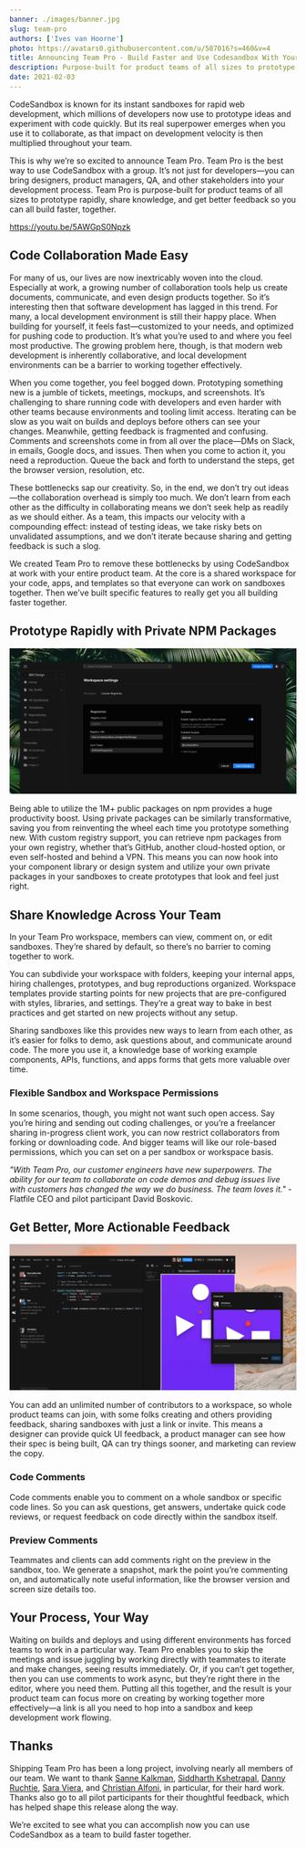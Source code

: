 ```yaml
---
banner: ./images/banner.jpg
slug: team-pro
authors: ['Ives van Hoorne']
photo: https://avatars0.githubusercontent.com/u/587016?s=460&v=4
title: Announcing Team Pro - Build Faster and Use Codesandbox With Your Team
description: Purpose-built for product teams of all sizes to prototype rapidly, share knowledge, and get better feedback so you can all build faster, together.
date: 2021-02-03
---
```


CodeSandbox is known for its instant sandboxes for rapid web development, which millions of developers now use to prototype ideas and experiment with code quickly. But its real superpower emerges when you use it to collaborate, as that impact on development velocity is then multiplied throughout your team.

This is why we’re so excited to announce Team Pro. Team Pro is the best way to use CodeSandbox with a group. It’s not just for developers—you can bring designers, product managers, QA, and other stakeholders into your development process. Team Pro is purpose-built for product teams of all sizes to prototype rapidly, share knowledge, and get better feedback so you can all build faster, together.

https://youtu.be/5AWGpS0Npzk

## Code Collaboration Made Easy
For many of us, our lives are now inextricably woven into the cloud. Especially at work, a growing number of collaboration tools help us create documents, communicate, and even design products together. So it’s interesting then that software development has lagged in this trend. For many, a local development environment is still their happy place. When building for yourself, it feels fast—customized to your needs, and optimized for pushing code to production. It’s what you’re used to and where you feel most productive. The growing problem here, though, is that modern web development is inherently collaborative, and local development environments can be a barrier to working together effectively.

When you come together, you feel bogged down. Prototyping something new is a jumble of tickets, meetings, mockups, and screenshots. It’s challenging to share running code with developers and even harder with other teams because environments and tooling limit access. Iterating can be slow as you wait on builds and deploys before others can see your changes. Meanwhile, getting feedback is fragmented and confusing. Comments and screenshots come in from all over the place—DMs on Slack, in emails, Google docs, and issues. Then when you come to action it, you need a reproduction. Queue the back and forth to understand the steps, get the browser version, resolution, etc.

These bottlenecks sap our creativity. So, in the end, we don’t try out ideas—the collaboration overhead is simply too much. We don’t learn from each other as the difficulty in collaborating means we don’t seek help as readily as we should either. As a team, this impacts our velocity with a compounding effect: instead of testing ideas, we take risky bets on unvalidated assumptions, and we don’t iterate because sharing and getting feedback is such a slog.

We created Team Pro to remove these bottlenecks by using CodeSandbox at work with your entire product team. At the core is a shared workspace for your code, apps, and templates so that everyone can work on sandboxes together. Then we’ve built specific features to really get you all building faster together.

## Prototype Rapidly with Private NPM Packages

![Use Private NPM packages](./images/Private_NPM.jpg)

Being able to utilize the 1M+ public packages on npm provides a huge productivity boost. Using private packages can be similarly transformative, saving you from reinventing the wheel each time you prototype something new. With custom registry support, you can retrieve npm packages from your own registry, whether that’s GitHub, another cloud-hosted option, or even self-hosted and behind a VPN. This means you can now hook into your component library or design system and utilize your own private packages in your sandboxes to create prototypes that look and feel just right.

## Share Knowledge Across Your Team
In your Team Pro workspace, members can view, comment on, or edit sandboxes. They’re shared by default, so there’s no barrier to coming together to work.

You can subdivide your workspace with folders, keeping your internal apps, hiring challenges, prototypes, and bug reproductions organized. Workspace templates provide starting points for new projects that are pre-configured with styles, libraries, and settings. They’re a great way to bake in best practices and get started on new projects without any setup.

Sharing sandboxes like this provides new ways to learn from each other, as it’s easier for folks to demo, ask questions about, and communicate around code. The more you use it, a knowledge base of working example components, APIs, functions, and apps forms that gets more valuable over time.

### Flexible Sandbox and Workspace Permissions
In some scenarios, though, you might not want such open access. Say you’re hiring and sending out coding challenges, or you’re a freelancer sharing in-progress client work, you can now restrict collaborators from forking or downloading code. And bigger teams will like our role-based permissions, which you can set on a per sandbox or workspace basis.


_"With Team Pro, our customer engineers have new superpowers. The ability for our team to collaborate on code demos and debug issues live with customers has changed the way we do business. The team loves it."_ - Flatfile CEO and pilot participant David Boskovic.


## Get Better, More Actionable Feedback

![Add comments on code or visuals](./images/previewComments.jpg)

You can add an unlimited number of contributors to a workspace, so whole product teams can join, with some folks creating and others providing feedback, sharing sandboxes with just a link or invite. This means a designer can provide quick UI feedback, a product manager can see how their spec is being built, QA can try things sooner, and marketing can review the copy.

### Code Comments
Code comments enable you to comment on a whole sandbox or specific code lines. So you can ask questions, get answers, undertake quick code reviews, or request feedback on code directly within the sandbox itself.

### Preview Comments
Teammates and clients can add comments right on the preview in the sandbox, too. We generate a snapshot, mark the point you’re commenting on, and automatically note useful information, like the browser version and screen size details too.

## Your Process, Your Way
Waiting on builds and deploys and using different environments has forced teams to work in a particular way. Team Pro enables you to skip the meetings and issue juggling by working directly with teammates to iterate and make changes, seeing results immediately. Or, if you can’t get together, then you can use comments to work async, but they’re right there in the editor, where you need them. Putting all this together, and the result is your product team can focus more on creating by working together more effectively—a link is all you need to hop into a sandbox and keep development work flowing.

## Thanks
Shipping Team Pro has been a long project, involving nearly all members of our team. We want to thank [Sanne Kalkman](https://twitter.com/sannekalkman), [Siddharth Kshetrapal](https://twitter.com/siddharthkp), [Danny Ruchtie](https://twitter.com/druchtie), [Sara Viera](https://twitter.com/NikkitaFTW), and [Christian Alfoni](https://twitter.com/christianalfoni), in particular, for their hard work. Thanks also go to all pilot participants for their thoughtful feedback, which has helped shape this release along the way.

We’re excited to see what you can accomplish now you can use CodeSandbox as a team to build faster together.
